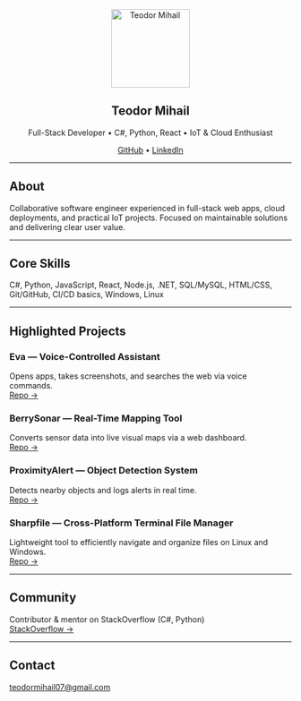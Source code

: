 <div align="center">
  <img width="140" src="https://github.com/user-attachments/assets/dc3c398f-62eb-40c8-8619-2b6bc270efce" alt="Teodor Mihail">
  <h2>Teodor Mihail</h2>
  <p>Full-Stack Developer • C#, Python, React • IoT & Cloud Enthusiast</p>
  <p>
    <a href="https://github.com/CSharpTeoMan911">GitHub</a> •
    <a href="https://linkedin.com/in/teodor-mihail-moldoveanu-59014a235">LinkedIn</a>
  </p>
</div>

---

## About
Collaborative software engineer experienced in full-stack web apps, cloud deployments, and practical IoT projects. Focused on maintainable solutions and delivering clear user value.

---

## Core Skills
C#, Python, JavaScript, React, Node.js, .NET, SQL/MySQL, HTML/CSS, Git/GitHub, CI/CD basics, Windows, Linux

---

## Highlighted Projects

### Eva — Voice-Controlled Assistant
Opens apps, takes screenshots, and searches the web via voice commands.  
[Repo →](https://github.com/CSharpTeoMan911/Eva)

### BerrySonar — Real-Time Mapping Tool
Converts sensor data into live visual maps via a web dashboard.  
[Repo →](https://github.com/CSharpTeoMan911/berry-sonar-view)

### ProximityAlert — Object Detection System
Detects nearby objects and logs alerts in real time.  
[Repo →](https://github.com/CSharpTeoMan911/Proximity_Alert)

### Sharpfile — Cross-Platform Terminal File Manager
Lightweight tool to efficiently navigate and organize files on Linux and Windows.  
[Repo →](https://github.com/CSharpTeoMan911/Sharpfile)

---

## Community
Contributor & mentor on StackOverflow (C#, Python)  
[StackOverflow →](https://stackoverflow.com/users/16587692/teodor-mihail)

---

## Contact
teodormihail07@gmail.com
